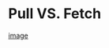 # Pull VS. Fetch
[image](https://l.ruby-china.org/photo/2017/e51bde23-8ce5-49d7-b9c4-b0a386de6248.png!large)